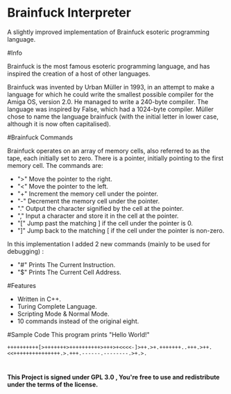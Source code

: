 # Brainfuck Interpreter

A slightly improved implementation of Brainfuck esoteric programming language.

#Info 

Brainfuck is the most famous esoteric programming language, and has inspired the creation of a host of other languages. 

Brainfuck was invented by Urban Müller in 1993, in an attempt to make a language for which he could write the smallest possible compiler for the Amiga OS, version 2.0. He managed to write a 240-byte compiler. The language was inspired by False, which had a 1024-byte compiler. Müller chose to name the language brainfuck (with the initial letter in lower case, although it is now often capitalised).

#Brainfuck Commands 

Brainfuck operates on an array of memory cells, also referred to as the tape, each initially set to zero. There is a pointer, initially pointing to the first memory cell. The commands are:

- ">"	   Move the pointer to the right. 
- "<"	   Move the pointer to the left. 
- "+" 	 Increment the memory cell under the pointer. 
- "-" 	 Decrement the memory cell under the pointer. 
- "."	   Output the character signified by the cell at the pointer. 
- ","	   Input a character and store it in the cell at the pointer. 
- "["    Jump past the matching ] if the cell under the pointer is 0. 
- "]"	   Jump back to the matching [ if the cell under the pointer is non-zero. 

In this implementation I added 2 new commands (mainly to be used for debugging) :

- "#"    Prints The Current Instruction.
- "$"    Prints The Current Cell Address.

#Features 

- Written in C++.
- Turing Complete Language.
- Scripting Mode & Normal Mode.
- 10 commands instead of the original eight.

#Sample Code 
This program prints "Hello World!"

    ++++++++++[>+++++++>++++++++++>+++>+<<<<-]>++.>+.+++++++..+++.>++.<<+++++++++++++++.>.+++.------.--------.>+.>.

#
**This Project is signed under GPL 3.0 , You're free to use and redistribute under the terms of the license.**
